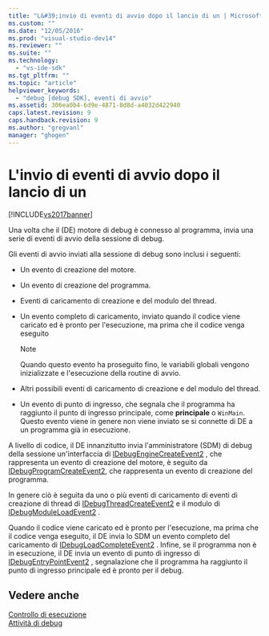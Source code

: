 ```yaml
---
title: "L&#39;invio di eventi di avvio dopo il lancio di un | Microsoft Docs"
ms.custom: ""
ms.date: "12/05/2016"
ms.prod: "visual-studio-dev14"
ms.reviewer: ""
ms.suite: ""
ms.technology: 
  - "vs-ide-sdk"
ms.tgt_pltfrm: ""
ms.topic: "article"
helpviewer_keywords: 
  - "debug [debug SDK], eventi di avvio"
ms.assetid: 306ea0b4-6d9e-4871-8d8d-a4032d422940
caps.latest.revision: 9
caps.handback.revision: 9
ms.author: "gregvanl"
manager: "ghogen"
---
```

# L&#39;invio di eventi di avvio dopo il lancio di un
[!INCLUDE[vs2017banner](../../code-quality/includes/vs2017banner.md)]

Una volta che il \(DE\) motore di debug è connesso al programma, invia una serie di eventi di avvio della sessione di debug.  
  
 Gli eventi di avvio inviati alla sessione di debug sono inclusi i seguenti:  
  
-   Un evento di creazione del motore.  
  
-   Un evento di creazione del programma.  
  
-   Eventi di caricamento di creazione e del modulo del thread.  
  
-   Un evento completo di caricamento, inviato quando il codice viene caricato ed è pronto per l'esecuzione, ma prima che il codice venga eseguito  
  
    > [!NOTE]
    >  Quando questo evento ha proseguito fino, le variabili globali vengono inizializzate e l'esecuzione della routine di avvio.  
  
-   Altri possibili eventi di caricamento di creazione e del modulo del thread.  
  
-   Un evento di punto di ingresso, che segnala che il programma ha raggiunto il punto di ingresso principale, come **principale** o `WinMain`.  Questo evento viene in genere non viene inviato se si connette di DE a un programma già in esecuzione.  
  
 A livello di codice, il DE innanzitutto invia l'amministratore \(SDM\) di debug della sessione un'interfaccia di [IDebugEngineCreateEvent2](../../extensibility/debugger/reference/idebugenginecreateevent2.md) , che rappresenta un evento di creazione del motore, è seguito da [IDebugProgramCreateEvent2](../../extensibility/debugger/reference/idebugprogramcreateevent2.md), che rappresenta un evento di creazione del programma.  
  
 In genere ciò è seguita da uno o più eventi di caricamento di eventi di creazione di thread di [IDebugThreadCreateEvent2](../../extensibility/debugger/reference/idebugthreadcreateevent2.md) e il modulo di [IDebugModuleLoadEvent2](../../extensibility/debugger/reference/idebugmoduleloadevent2.md) .  
  
 Quando il codice viene caricato ed è pronto per l'esecuzione, ma prima che il codice venga eseguito, il DE invia lo SDM un evento completo del caricamento di [IDebugLoadCompleteEvent2](../../extensibility/debugger/reference/idebugloadcompleteevent2.md) .  Infine, se il programma non è in esecuzione, il DE invia un evento di punto di ingresso di [IDebugEntryPointEvent2](../../extensibility/debugger/reference/idebugentrypointevent2.md) , segnalazione che il programma ha raggiunto il punto di ingresso principale ed è pronto per il debug.  
  
## Vedere anche  
 [Controllo di esecuzione](../../extensibility/debugger/control-of-execution.md)   
 [Attività di debug](../../extensibility/debugger/debugging-tasks.md)